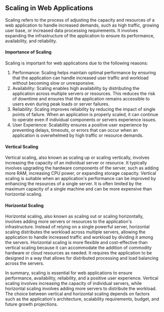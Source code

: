 ## Scaling in Web Applications
Scaling refers to the process of adjusting the capacity and resources of a web application to handle increased demands, such as high traffic, growing user base, or increased data processing requirements. It involves expanding the infrastructure of the application to ensure its performance, availability, and reliability.

#### Importance of Scaling
Scaling is important for web applications due to the following reasons:
1. Performance: Scaling helps maintain optimal performance by ensuring that the application can handle increased user traffic and workload without becoming slow or unresponsive.
2. Availability: Scaling enables high availability by distributing the application across multiple servers or resources. This reduces the risk of downtime and ensures that the application remains accessible to users even during peak loads or server failures.
3. Reliability: Scaling improves reliability by reducing the impact of single points of failure. When an application is properly scaled, it can continue to operate even if individual components or servers experience issues.
4. User Experience: Scalability ensures a positive user experience by preventing delays, timeouts, or errors that can occur when an application is overwhelmed by high traffic or resource demands.

#### Vertical Scaling
Vertical scaling, also known as scaling up or scaling vertically, involves increasing the capacity of an individual server or resource. It typically involves upgrading the hardware components of the server, such as adding more RAM, increasing CPU power, or expanding storage capacity. Vertical scaling is suitable when an application's performance can be improved by enhancing the resources of a single server. It is often limited by the maximum capacity of a single machine and can be more expensive than horizontal scaling.
#### Horizontal Scaling
Horizontal scaling, also known as scaling out or scaling horizontally, involves adding more servers or resources to the application's infrastructure. Instead of relying on a single powerful server, horizontal scaling distributes the workload across multiple servers, allowing the application to handle increased traffic and workload by dividing it among the servers. Horizontal scaling is more flexible and cost-effective than vertical scaling because it can accommodate the addition of commodity hardware or cloud resources as needed. It requires the application to be designed in a way that allows for distributed processing and load balancing across the servers.

In summary, scaling is essential for web applications to ensure performance, availability, reliability, and a positive user experience. Vertical scaling involves increasing the capacity of individual servers, while horizontal scaling involves adding more servers to distribute the workload. The choice between vertical and horizontal scaling depends on factors such as the application's architecture, scalability requirements, budget, and future growth projections.